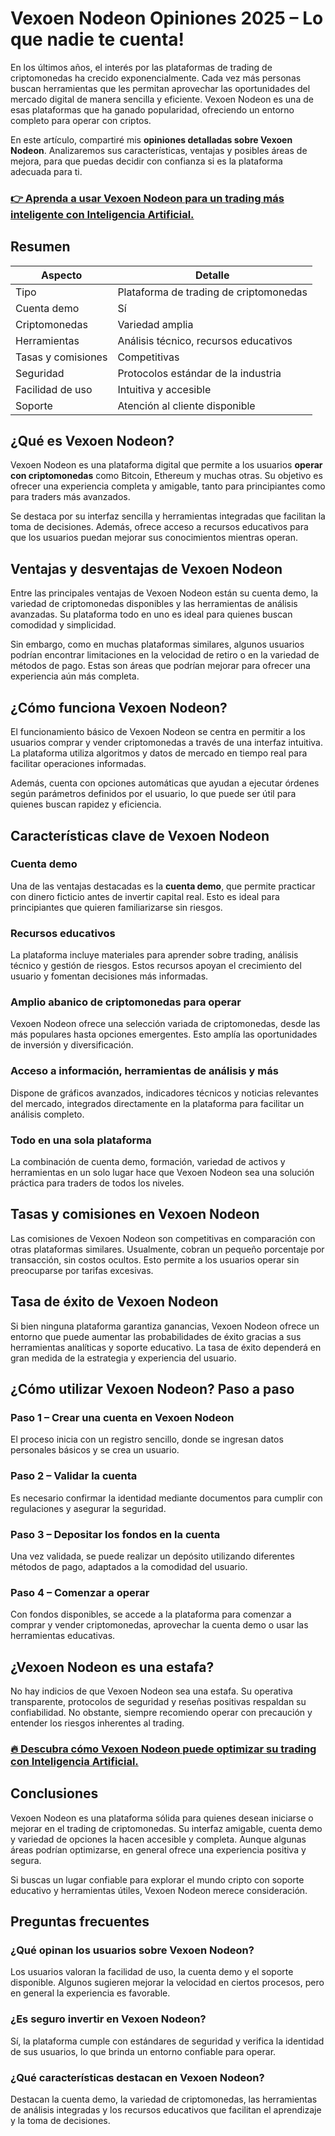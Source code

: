 # Vexoen Nodeon Opiniones 2025 – Lo que nadie te cuenta!
 

En los últimos años, el interés por las plataformas de trading de criptomonedas ha crecido exponencialmente. Cada vez más personas buscan herramientas que les permitan aprovechar las oportunidades del mercado digital de manera sencilla y eficiente. Vexoen Nodeon es una de esas plataformas que ha ganado popularidad, ofreciendo un entorno completo para operar con criptos.

En este artículo, compartiré mis **opiniones detalladas sobre Vexoen Nodeon**. Analizaremos sus características, ventajas y posibles áreas de mejora, para que puedas decidir con confianza si es la plataforma adecuada para ti.

### [👉 Aprenda a usar Vexoen Nodeon para un trading más inteligente con Inteligencia Artificial.](https://t.co/GcGbWTyucG)
## Resumen

| Aspecto               | Detalle                              |
|-----------------------|------------------------------------|
| Tipo                  | Plataforma de trading de criptomonedas |
| Cuenta demo           | Sí                                 |
| Criptomonedas         | Variedad amplia                     |
| Herramientas          | Análisis técnico, recursos educativos |
| Tasas y comisiones    | Competitivas                       |
| Seguridad             | Protocolos estándar de la industria |
| Facilidad de uso      | Intuitiva y accesible              |
| Soporte               | Atención al cliente disponible     |

## ¿Qué es Vexoen Nodeon?

Vexoen Nodeon es una plataforma digital que permite a los usuarios **operar con criptomonedas** como Bitcoin, Ethereum y muchas otras. Su objetivo es ofrecer una experiencia completa y amigable, tanto para principiantes como para traders más avanzados.

Se destaca por su interfaz sencilla y herramientas integradas que facilitan la toma de decisiones. Además, ofrece acceso a recursos educativos para que los usuarios puedan mejorar sus conocimientos mientras operan.

## Ventajas y desventajas de Vexoen Nodeon

Entre las principales ventajas de Vexoen Nodeon están su cuenta demo, la variedad de criptomonedas disponibles y las herramientas de análisis avanzadas. Su plataforma todo en uno es ideal para quienes buscan comodidad y simplicidad.

Sin embargo, como en muchas plataformas similares, algunos usuarios podrían encontrar limitaciones en la velocidad de retiro o en la variedad de métodos de pago. Estas son áreas que podrían mejorar para ofrecer una experiencia aún más completa.

## ¿Cómo funciona Vexoen Nodeon?

El funcionamiento básico de Vexoen Nodeon se centra en permitir a los usuarios comprar y vender criptomonedas a través de una interfaz intuitiva. La plataforma utiliza algoritmos y datos de mercado en tiempo real para facilitar operaciones informadas.

Además, cuenta con opciones automáticas que ayudan a ejecutar órdenes según parámetros definidos por el usuario, lo que puede ser útil para quienes buscan rapidez y eficiencia.

## Características clave de Vexoen Nodeon

### Cuenta demo

Una de las ventajas destacadas es la **cuenta demo**, que permite practicar con dinero ficticio antes de invertir capital real. Esto es ideal para principiantes que quieren familiarizarse sin riesgos.

### Recursos educativos

La plataforma incluye materiales para aprender sobre trading, análisis técnico y gestión de riesgos. Estos recursos apoyan el crecimiento del usuario y fomentan decisiones más informadas.

### Amplio abanico de criptomonedas para operar

Vexoen Nodeon ofrece una selección variada de criptomonedas, desde las más populares hasta opciones emergentes. Esto amplía las oportunidades de inversión y diversificación.

### Acceso a información, herramientas de análisis y más

Dispone de gráficos avanzados, indicadores técnicos y noticias relevantes del mercado, integrados directamente en la plataforma para facilitar un análisis completo.

### Todo en una sola plataforma

La combinación de cuenta demo, formación, variedad de activos y herramientas en un solo lugar hace que Vexoen Nodeon sea una solución práctica para traders de todos los niveles.

## Tasas y comisiones en Vexoen Nodeon

Las comisiones de Vexoen Nodeon son competitivas en comparación con otras plataformas similares. Usualmente, cobran un pequeño porcentaje por transacción, sin costos ocultos. Esto permite a los usuarios operar sin preocuparse por tarifas excesivas.

## Tasa de éxito de Vexoen Nodeon

Si bien ninguna plataforma garantiza ganancias, Vexoen Nodeon ofrece un entorno que puede aumentar las probabilidades de éxito gracias a sus herramientas analíticas y soporte educativo. La tasa de éxito dependerá en gran medida de la estrategia y experiencia del usuario.

## ¿Cómo utilizar Vexoen Nodeon? Paso a paso

### Paso 1 – Crear una cuenta en Vexoen Nodeon

El proceso inicia con un registro sencillo, donde se ingresan datos personales básicos y se crea un usuario.

### Paso 2 – Validar la cuenta

Es necesario confirmar la identidad mediante documentos para cumplir con regulaciones y asegurar la seguridad.

### Paso 3 – Depositar los fondos en la cuenta

Una vez validada, se puede realizar un depósito utilizando diferentes métodos de pago, adaptados a la comodidad del usuario.

### Paso 4 – Comenzar a operar

Con fondos disponibles, se accede a la plataforma para comenzar a comprar y vender criptomonedas, aprovechar la cuenta demo o usar las herramientas educativas.

## ¿Vexoen Nodeon es una estafa?

No hay indicios de que Vexoen Nodeon sea una estafa. Su operativa transparente, protocolos de seguridad y reseñas positivas respaldan su confiabilidad. No obstante, siempre recomiendo operar con precaución y entender los riesgos inherentes al trading.

### [🔥 Descubra cómo Vexoen Nodeon puede optimizar su trading con Inteligencia Artificial.](https://t.co/GcGbWTyucG)
## Conclusiones

Vexoen Nodeon es una plataforma sólida para quienes desean iniciarse o mejorar en el trading de criptomonedas. Su interfaz amigable, cuenta demo y variedad de opciones la hacen accesible y completa. Aunque algunas áreas podrían optimizarse, en general ofrece una experiencia positiva y segura.

Si buscas un lugar confiable para explorar el mundo cripto con soporte educativo y herramientas útiles, Vexoen Nodeon merece consideración.

## Preguntas frecuentes

### ¿Qué opinan los usuarios sobre Vexoen Nodeon?

Los usuarios valoran la facilidad de uso, la cuenta demo y el soporte disponible. Algunos sugieren mejorar la velocidad en ciertos procesos, pero en general la experiencia es favorable.

### ¿Es seguro invertir en Vexoen Nodeon?

Sí, la plataforma cumple con estándares de seguridad y verifica la identidad de sus usuarios, lo que brinda un entorno confiable para operar.

### ¿Qué características destacan en Vexoen Nodeon?

Destacan la cuenta demo, la variedad de criptomonedas, las herramientas de análisis integradas y los recursos educativos que facilitan el aprendizaje y la toma de decisiones.